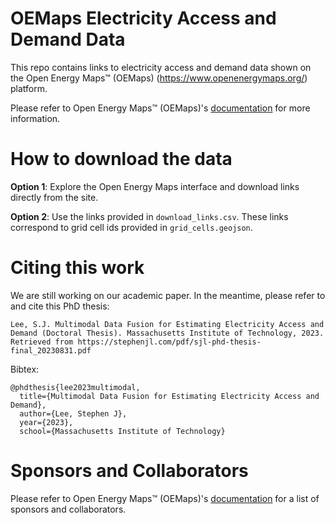 # OEMaps Electricity Access and Demand Data

This repo contains links to electricity access and demand data shown on the Open Energy Maps™ (OEMaps) (https://www.openenergymaps.org/) platform. 

Please refer to Open Energy Maps™ (OEMaps)'s [documentation](https://openenergymaps.org/docs/OEMaps_Documentation_20240326.pdf) for more information.

# How to download the data

**Option 1**: Explore the Open Energy Maps interface and download links directly from the site. 

**Option 2**: Use the links provided in `download_links.csv`. These links correspond to grid cell ids provided in `grid_cells.geojson`.

# Citing this work

We are still working on our academic paper. In the meantime, please refer to and cite this PhD thesis:

~~~~
Lee, S.J. Multimodal Data Fusion for Estimating Electricity Access and Demand (Doctoral Thesis). Massachusetts Institute of Technology, 2023. Retrieved from https://stephenjl.com/pdf/sjl-phd-thesis-final_20230831.pdf
~~~~

Bibtex:

~~~~
@phdthesis{lee2023multimodal,
  title={Multimodal Data Fusion for Estimating Electricity Access and Demand},
  author={Lee, Stephen J},
  year={2023},
  school={Massachusetts Institute of Technology}
~~~~

# Sponsors and Collaborators

Please refer to Open Energy Maps™ (OEMaps)'s [documentation](https://openenergymaps.org/docs/OEMaps_Documentation_20240326.pdf) for a list of sponsors and collaborators.